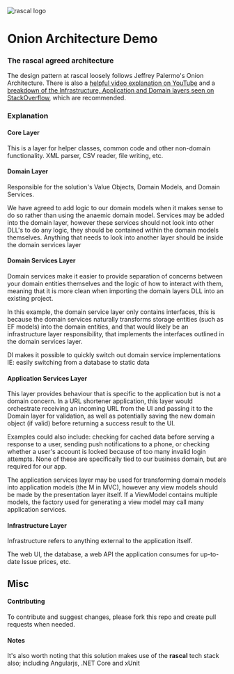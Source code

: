 ![rascal logo](https://github.com/rascal-systems/OnionArchitectureDemo/blob/master/rascal-logo.png)


# Onion Architecture Demo
### The **rascal** agreed architecture
The design pattern at rascal loosely follows Jeffrey Palermo's Onion Architecture. There is also a [helpful video explanation on YouTube](https://www.youtube.com/watch?v=pL9XeNjy_z4) and a [breakdown of the Infrastructure, Application and Domain layers seen on StackOverflow](https://stackoverflow.com/questions/2268699/domain-driven-design-domain-service-application-service/5252647#5252647), which are recommended.

### Explanation
#### Core Layer
This is a layer for helper classes, common code and other non-domain functionality. XML parser, CSV reader, file writing, etc.

#### Domain Layer
Responsible for the solution's Value Objects, Domain Models, and Domain Services.

We have agreed to add logic to our domain models when it makes sense to do so rather than using the anaemic domain model. Services may be added into the domain layer, however these services should not look into other DLL's to do any logic, they should be contained within the domain models themselves. Anything that needs to look into another layer should be inside the domain services layer

#### Domain Services Layer
Domain services make it easier to provide separation of concerns between your domain entities themselves and the logic of how to interact with them, meaning that it is more clean when importing the domain layers DLL into an existing project.

In this example, the domain service layer only contains interfaces, this is because the domain services naturally transforms storage entities (such as EF models) into the domain entities, and that would likely be an infrastructure layer responsibility, that implements the interfaces outlined in the domain services layer.

DI makes it possible to quickly switch out domain service implementations IE: easily switching from a database to static data 

#### Application Services Layer
This layer provides behaviour that is specific to the application but is not a domain concern. In a URL shortener application, this layer would orchestrate receiving an incoming URL from the UI and passing it to the Domain layer for validation, as well as potentially saving the new domain object (if valid) before returning a success result to the UI.

Examples could also include: checking for cached data before serving a response to a user, sending push notifications to a phone, or checking whether a user's account is locked because of too many invalid login attempts. None of these are specifically tied to our business domain, but are required for our app.

The application services layer may be used for transforming domain models into application models (the M in MVC), however any view models should be made by the presentation layer itself. If a ViewModel contains multiple models, the factory used for generating a view model may call many application services.

#### Infrastructure Layer
Infrastructure refers to anything external to the application itself.

The web UI, the database, a web API the application consumes for up-to-date Issue prices, etc.

## Misc

#### Contributing
To contribute and suggest changes, please fork this repo and create pull requests when needed.

#### Notes
It's also worth noting that this solution makes use of the **rascal** tech stack also; including Angularjs, .NET Core and xUnit 


